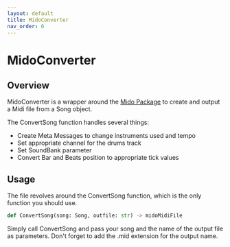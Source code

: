 ```yaml
---
layout: default
title: MidoConverter
nav_order: 6
---
```


# MidoConverter  

## Overview  

MidoConverter is a wrapper around the [Mido Package](https://github.com/mido/mido) to create and output a Midi file from a Song object.  

The ConvertSong function handles several things:  
- Create Meta Messages to change instruments used and tempo  
- Set appropriate channel for the drums track  
- Set SoundBank parameter  
- Convert Bar and Beats position to appropriate tick values  

## Usage  

The file revolves around the ConvertSong function, which is the only function you should use.

```python
def ConvertSong(song: Song, outfile: str) -> midoMidiFile
```

Simply call ConvertSong and pass your song and the name of the output file as parameters. Don't forget to add the .mid extension for the output name.  


